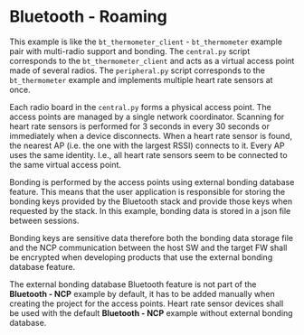 # Bluetooth - Roaming

This example is like the `bt_thermometer_client` - `bt_thermometer`  example pair with multi-radio
support and bonding. The `central.py` script corresponds to the `bt_thermometer_client` and acts
as a virtual access point made of several radios. The `peripheral.py` script corresponds to the
`bt_thermometer` example and implements multiple heart rate sensors at once.

Each radio board in the `central.py` forms a physical access point. The access points are managed
by a single network coordinator. Scanning for heart rate sensors is performed for 3 seconds in every
30 seconds or immediately when a device disconnects. When a heart rate sensor is found, the nearest
AP (i.e. the one with the largest RSSI) connects to it. Every AP uses the same identity. I.e., all
heart rate sensors seem to be connected to the same virtual access point.

Bonding is performed by the access points using external bonding database feature. This means that
the user application is responsible for storing the bonding keys provided by the Bluetooth stack and
provide those keys when requested by the stack. In this example, bonding data is stored in a json
file between sessions.

Bonding keys are sensitive data therefore both the bonding data storage file and the NCP
communication between the host SW and the target FW shall be encrypted when developing products that
use the external bonding database feature.

The external bonding database Bluetooth feature is not part of the **Bluetooth - NCP** example by
default, it has to be added manually when creating the project for the access points. Heart rate
sensor devices shall be used with the default **Bluetooth - NCP** example without external bonding
database.
